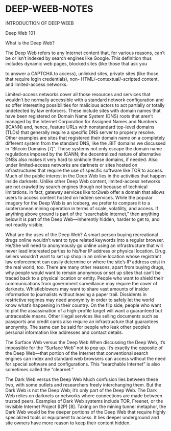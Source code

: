 # DEEP-WEEB-NOTES


INTRODUCTION OF DEEP WEEB


Deep Web 101

What is the Deep Web?

The Deep Web refers to any Internet content that, for various reasons, can’t be or isn’t indexed by search
engines like Google. This definition thus includes dynamic web pages, blocked sites (like those that ask you

to answer a CAPTCHA to access), unlinked sites, private sites (like those that require login credentials), non-
HTML/-contextual/-scripted content, and limited-access networks.

Limited-access networks cover all those resources and services that wouldn’t be normally accessible with a
standard network configuration and so offer interesting possibilities for malicious actors to act partially or
totally undetected by law enforcers. These include sites with domain names that have been registered on
Domain Name System (DNS) roots that aren’t managed by the Internet Corporation for Assigned Names
and Numbers (ICANN) and, hence, feature URLs with nonstandard top-level domains (TLDs) that generally
require a specific DNS server to properly resolve. Other examples are sites that registered their domain name
on a completely different system from the standard DNS, like the .BIT domains we discussed in “Bitcoin
Domains [7]”. These systems not only escape the domain name regulations imposed by the ICANN; the
decentralized nature of alternative DNSs also makes it very hard to sinkhole these domains, if needed.
Also under limited-access networks are darknets or sites hosted on infrastructures that require the use of
specific software like TOR to access. Much of the public interest in the Deep Web lies in the activities that
happen inside darknets.
Unlike other Deep Web content, limited-access networks are not crawled by search engines though not
because of technical limitations. In fact, gateway services like tor2web offer a domain that allows users to
access content hosted on hidden services.
While the popular imagery for the Deep Web is an iceberg, we prefer to compare it to a subterranean mining
operation in terms of scale, volatility, and access. If anything above ground is part of the “searchable Internet,”
then anything below it is part of the Deep Web—inherently hidden, harder to get to, and not readily visible.

What are the uses of the Deep Web?
A smart person buying recreational drugs online wouldn’t want to type related keywords into a regular
browser. He/She will need to anonymously go online using an infrastructure that will never lead interested
parties to his/her IP address or physical location. Drug sellers wouldn’t want to set up shop in an online
location whose registrant law enforcement can easily determine or where the site’s IP address exist in the
real world, too.
There are many other reasons, apart from buying drugs, why people would want to remain anonymous
or set up sites that can’t be traced back to a physical location or entity. People who want to shield their
communications from government surveillance may require the cover of darknets. Whistleblowers may
want to share vast amounts of insider information to journalists without leaving a paper trail. Dissidents
in restrictive regimes may need anonymity in order to safely let the world know what’s happening in their
country.
On the flip side, people who want to plot the assassination of a high-profile target will want a guaranteed
but untraceable means. Other illegal services like selling documents such as passports and credit cards also
require an infrastructure that guarantees anonymity. The same can be said for people who leak other people’s
personal information like addresses and contact details.

The Surface Web versus the Deep Web
When discussing the Deep Web, it’s impossible for the “Surface Web” not to pop up. It’s exactly the opposite
of the Deep Web—that portion of the Internet that conventional search engines can index and standard web
browsers can access without the need for special software and configurations. This “searchable Internet” is
also sometimes called the “clearnet.”

The Dark Web versus the Deep Web
Much confusion lies between these two, with some outlets and researchers freely interchanging them. But the
Dark Web is not the Deep Web; it’s only part of the Deep Web. The Dark Web relies on darknets or networks
where connections are made between trusted peers. Examples of Dark Web systems include TOR, Freenet, or
the Invisible Internet Project (I2P) [8].
Taking on the mining tunnel metaphor, the Dark Web would be the deeper portions of the Deep Web that
require highly specialized tools or equipment to access. It lies deeper underground and site owners have more
reason to keep their content hidden.




